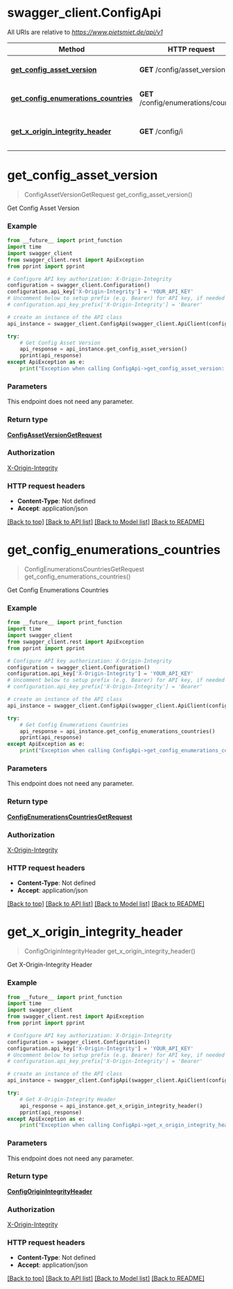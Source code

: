 # swagger_client.ConfigApi

All URIs are relative to *https://www.pietsmiet.de/api/v1*

Method | HTTP request | Description
------------- | ------------- | -------------
[**get_config_asset_version**](ConfigApi.md#get_config_asset_version) | **GET** /config/asset_version | Get Config Asset Version
[**get_config_enumerations_countries**](ConfigApi.md#get_config_enumerations_countries) | **GET** /config/enumerations/countries | Get Config Enumerations Countries
[**get_x_origin_integrity_header**](ConfigApi.md#get_x_origin_integrity_header) | **GET** /config/i | Get X-Origin-Integrity Header

# **get_config_asset_version**
> ConfigAssetVersionGetRequest get_config_asset_version()

Get Config Asset Version

### Example
```python
from __future__ import print_function
import time
import swagger_client
from swagger_client.rest import ApiException
from pprint import pprint

# Configure API key authorization: X-Origin-Integrity
configuration = swagger_client.Configuration()
configuration.api_key['X-Origin-Integrity'] = 'YOUR_API_KEY'
# Uncomment below to setup prefix (e.g. Bearer) for API key, if needed
# configuration.api_key_prefix['X-Origin-Integrity'] = 'Bearer'

# create an instance of the API class
api_instance = swagger_client.ConfigApi(swagger_client.ApiClient(configuration))

try:
    # Get Config Asset Version
    api_response = api_instance.get_config_asset_version()
    pprint(api_response)
except ApiException as e:
    print("Exception when calling ConfigApi->get_config_asset_version: %s\n" % e)
```

### Parameters
This endpoint does not need any parameter.

### Return type

[**ConfigAssetVersionGetRequest**](ConfigAssetVersionGetRequest.md)

### Authorization

[X-Origin-Integrity](../README.md#X-Origin-Integrity)

### HTTP request headers

 - **Content-Type**: Not defined
 - **Accept**: application/json

[[Back to top]](#) [[Back to API list]](../README.md#documentation-for-api-endpoints) [[Back to Model list]](../README.md#documentation-for-models) [[Back to README]](../README.md)

# **get_config_enumerations_countries**
> ConfigEnumerationsCountriesGetRequest get_config_enumerations_countries()

Get Config Enumerations Countries

### Example
```python
from __future__ import print_function
import time
import swagger_client
from swagger_client.rest import ApiException
from pprint import pprint

# Configure API key authorization: X-Origin-Integrity
configuration = swagger_client.Configuration()
configuration.api_key['X-Origin-Integrity'] = 'YOUR_API_KEY'
# Uncomment below to setup prefix (e.g. Bearer) for API key, if needed
# configuration.api_key_prefix['X-Origin-Integrity'] = 'Bearer'

# create an instance of the API class
api_instance = swagger_client.ConfigApi(swagger_client.ApiClient(configuration))

try:
    # Get Config Enumerations Countries
    api_response = api_instance.get_config_enumerations_countries()
    pprint(api_response)
except ApiException as e:
    print("Exception when calling ConfigApi->get_config_enumerations_countries: %s\n" % e)
```

### Parameters
This endpoint does not need any parameter.

### Return type

[**ConfigEnumerationsCountriesGetRequest**](ConfigEnumerationsCountriesGetRequest.md)

### Authorization

[X-Origin-Integrity](../README.md#X-Origin-Integrity)

### HTTP request headers

 - **Content-Type**: Not defined
 - **Accept**: application/json

[[Back to top]](#) [[Back to API list]](../README.md#documentation-for-api-endpoints) [[Back to Model list]](../README.md#documentation-for-models) [[Back to README]](../README.md)

# **get_x_origin_integrity_header**
> ConfigOriginIntegrityHeader get_x_origin_integrity_header()

Get X-Origin-Integrity Header

### Example
```python
from __future__ import print_function
import time
import swagger_client
from swagger_client.rest import ApiException
from pprint import pprint

# Configure API key authorization: X-Origin-Integrity
configuration = swagger_client.Configuration()
configuration.api_key['X-Origin-Integrity'] = 'YOUR_API_KEY'
# Uncomment below to setup prefix (e.g. Bearer) for API key, if needed
# configuration.api_key_prefix['X-Origin-Integrity'] = 'Bearer'

# create an instance of the API class
api_instance = swagger_client.ConfigApi(swagger_client.ApiClient(configuration))

try:
    # Get X-Origin-Integrity Header
    api_response = api_instance.get_x_origin_integrity_header()
    pprint(api_response)
except ApiException as e:
    print("Exception when calling ConfigApi->get_x_origin_integrity_header: %s\n" % e)
```

### Parameters
This endpoint does not need any parameter.

### Return type

[**ConfigOriginIntegrityHeader**](ConfigOriginIntegrityHeader.md)

### Authorization

[X-Origin-Integrity](../README.md#X-Origin-Integrity)

### HTTP request headers

 - **Content-Type**: Not defined
 - **Accept**: application/json

[[Back to top]](#) [[Back to API list]](../README.md#documentation-for-api-endpoints) [[Back to Model list]](../README.md#documentation-for-models) [[Back to README]](../README.md)

